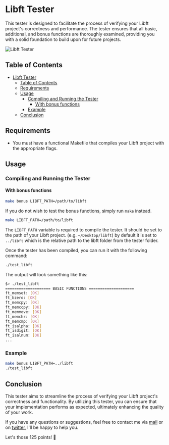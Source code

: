 # Libft Tester

This tester is designed to facilitate the process of verifying your Libft project's correctness and performance. The tester ensures that all basic, additional, and bonus functions are thoroughly examined, providing you with a solid foundation to build upon for future projects.

![Libft Tester](https://i.imgur.com/gIJfot5.png)

## Table of Contents
- [Libft Tester](#libft-tester)
  - [Table of Contents](#table-of-contents)
  - [Requirements](#requirements)
  - [Usage](#usage)
    - [Compiling and Running the Tester](#compiling-and-running-the-tester)
      - [With bonus functions](#with-bonus-functions)
    - [Example](#example)
  - [Conclusion](#conclusion)

## Requirements
- You must have a functional Makefile that compiles your Libft project with the appropriate flags.

## Usage

### Compiling and Running the Tester

#### With bonus functions
```sh
make bonus LIBFT_PATH=/path/to/libft
```

If you do not wish to test the bonus functions, simply run `make` instead.

```sh
make LIBFT_PATH=/path/to/libft
```

The `LIBFT_PATH` variable is required to compile the tester. It should be set to the path of your Libft project. (e.g. `~/Desktop/libft`) by default it is set to `../libft` which is the relative path to the libft folder from the tester folder.

Once the tester has been compiled, you can run it with the following command:

```sh
./test_libft
```

The output will look something like this:

```sh
$> ./test_libft
==================== BASIC FUNCTIONS ====================
ft_memset: [OK]
ft_bzero: [OK]
ft_memcpy: [OK]
ft_memccpy: [OK]
ft_memmove: [OK]
ft_memchr: [OK]
ft_memcmp: [OK]
ft_isalpha: [OK]
ft_isdigit: [OK]
ft_isalnum: [OK]
...
```

### Example
```sh
make bonus LIBFT_PATH=../libft
./test_libft
```

## Conclusion
This tester aims to streamline the process of verifying your Libft project's correctness and functionality. By utilizing this tester, you can ensure that your implementation performs as expected, ultimately enhancing the quality of your work.

If you have any questions or suggestions, feel free to contact me via [mail](mailto:glizzykingdreko@protonmail.com) or on [twitter](https://twitter.com/GlizzyKingDreko), I'll be happy to help you.

Let's those 125 points! 🚀